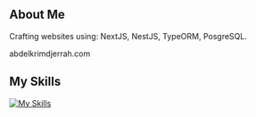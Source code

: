  ## About Me
Crafting websites using:
NextJS, NestJS, TypeORM, PosgreSQL.

abdelkrimdjerrah.com

 ## My Skills
[![My Skills](https://skillicons.dev/icons?i=c,react,css,electron,express,figma,nestjs,firebase,git,github,html,ai,java,js,mongodb,mysql,nextjs,nodejs,ps,postman,py,redux,tailwind,ts,vite,vscode&perline=13)](https://skillicons.dev)

<!--
**abdelkrimdjerrah/abdelkrimdjerrah** is a ✨ _special_ ✨ repository because its `README.md` (this file) appears on your GitHub profile.

Here are some ideas to get you started:

- 🔭 I’m currently working on ...
- 🌱 I’m currently learning ...
- 👯 I’m looking to collaborate on ...
- 🤔 I’m looking for help with ...
- 💬 Ask me about ...
- 📫 How to reach me: ...
- 😄 Pronouns: ...
- ⚡ Fun fact: ...
-->
